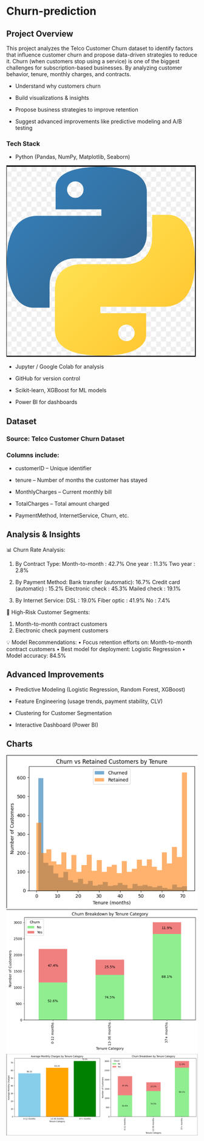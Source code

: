 # Churn-prediction

## Project Overview ##

This project analyzes the Telco Customer Churn dataset to identify factors that influence customer churn and propose data-driven strategies to reduce it.
Churn (when customers stop using a service) is one of the biggest challenges for subscription-based businesses. By analyzing customer behavior, tenure, monthly charges, and contracts.

- Understand why customers churn

- Build visualizations & insights

- Propose business strategies to improve retention

- Suggest advanced improvements like predictive modeling and A/B testing

### Tech Stack ###

- Python (Pandas, NumPy, Matplotlib, Seaborn)

![Python](images/Screenshot%202025-08-27%20195250.png)

- Jupyter / Google Colab for analysis

- GitHub for version control

- Scikit-learn, XGBoost for ML models

- Power BI for dashboards

## Dataset ##

### Source: Telco Customer Churn Dataset ###

### Columns include: ###

- customerID – Unique identifier

- tenure – Number of months the customer has stayed

- MonthlyCharges – Current monthly bill

- TotalCharges – Total amount charged

- PaymentMethod, InternetService, Churn, etc.

## Analysis & Insights ##

📊 Churn Rate Analysis:

1. By Contract Type:
   Month-to-month      : 42.7%
   One year            : 11.3%
   Two year            : 2.8%

2. By Payment Method:
   Bank transfer (automatic): 16.7%
   Credit card (automatic)  : 15.2%
   Electronic check         : 45.3%
   Mailed check             : 19.1%

3. By Internet Service:
   DSL            : 19.0%
   Fiber optic    : 41.9%
   No             : 7.4%

🚨 High-Risk Customer Segments:
   1. Month-to-month contract customers
   2. Electronic check payment customers

💡 Model Recommendations:
   • Focus retention efforts on: Month-to-month contract customers
   • Best model for deployment: Logistic Regression
   • Model accuracy: 84.5%

## Advanced Improvements ##

- Predictive Modeling (Logistic Regression, Random Forest, XGBoost)

- Feature Engineering (usage trends, payment stability, CLV)

- Clustering for Customer Segmentation

- Interactive Dashboard (Power BI)

## Charts ##

![charts](images/Screenshot%202025-08-27%20195647%20-%20Copy.png)
![charts](images/Screenshot%202025-08-27%20195712.png)
![charts](images/Screenshot%202025-08-27%20195738.png)

